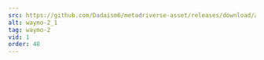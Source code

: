 ```yaml
---
src: https://github.com/Dadaism6/metadriverse-asset/releases/download/assetsv1.0.2/waymo-2_1.mp4
alt: waymo-2_1
tag: waymo-2
vid: 1
order: 48
---
```

